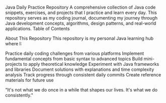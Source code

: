 Java Daily Practice Repository 
A comprehensive collection of Java code snippets, exercises, and projects that I practice and learn every day. This repository serves as my coding journal, documenting my journey through Java development concepts, algorithms, design patterns, and real-world applications.
 Table of Contents


 About This Repository
This repository is my personal Java learning hub where I:

Practice daily coding challenges from various platforms
Implement fundamental concepts from basic syntax to advanced topics
Build mini-projects to apply theoretical knowledge
Experiment with Java frameworks and libraries
Document solutions with explanations and time complexity analysis
Track progress through consistent daily commits
Create reference materials for future use


"It's not what we do once in a while that shapes our lives. It's what we do consistently."
